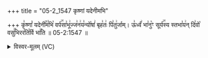 +++
title = "05-2_1547 कृष्णां यदेनीमभि"

+++
कृ꣣ष्णां꣡ यदेनी꣢꣯म꣣भि꣡ वर्प꣢꣯सा꣣भू꣢ज्ज꣣न꣢य꣣न्यो꣡षां꣢ बृह꣣तः꣢ पि꣣तु꣢र्जाम्। ऊ꣣र्ध्वं꣢ भा꣣नु꣡ꣳ सूर्य꣢꣯स्य स्तभा꣣य꣢न् दि꣣वो꣡ वसु꣢꣯भिरर꣣ति꣡र्वि भा꣢꣯ति ॥ 05-2:1547 ॥

<details><summary>विस्वर-मूलम् (VC)</summary>

कृष्णां यदेनीमभि वर्पसाभूज्जनयन्योषां बृहतः पितुर्जाम् । ऊर्ध्वं भानुꣳ सूर्यस्य स्तभायन्दिवो वसुभिररतिर्वि भाति ॥१५४७
</details>